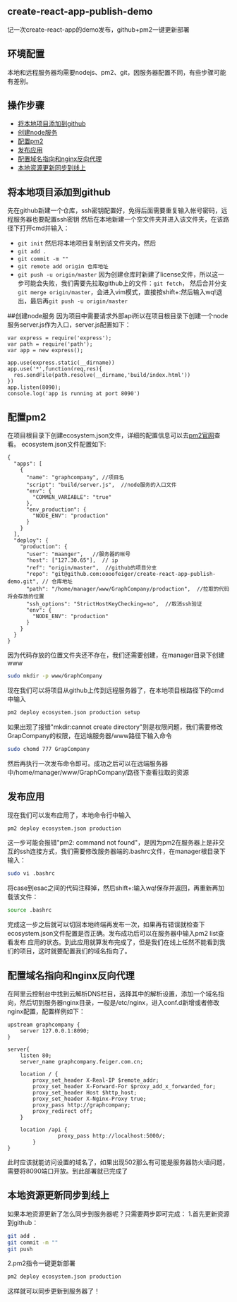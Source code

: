 ## create-react-app-publish-demo
记一次create-react-app的demo发布，github+pm2一键更新部署

## 环境配置
本地和远程服务器均需要nodejs、pm2、git，因服务器配置不同，有些步骤可能有差别。

## 操作步骤

- [将本地项目添加到github](#将本地项目添加到github)
- [创建node服务](创建node服务)
- [配置pm2](#配置pm2)
- [发布应用](#发布应用)
- [配置域名指向和nginx反向代理](#配置域名指向和nginx反向代理)
- [本地资源更新同步到线上](#本地资源更新同步到线上)



## 将本地项目添加到github
先在github新建一个仓库，ssh密钥配置好，免得后面需要重复输入帐号密码，远程服务器也要配置ssh密钥
然后在本地新建一个空文件夹并进入该文件夹，在该路径下打开cmd并输入：
* `git init`
然后将本地项目复制到该文件夹内，然后
* `git add .`
* `git commit -m ""`
* `git remote add origin 仓库地址`
* `git push -u origin/master` 因为创建仓库时新建了license文件，所以这一步可能会失败，我们需要先拉取github上的文件：`git fetch`，
然后合并分支 `git merge origin/master`，会进入vim模式，直接按shift+:然后输入wq!退出，最后再`git push -u origin/master`


##创建node服务
因为项目中需要请求外部api所以在项目根目录下创建一个node服务server.js作为入口，server.js配置如下：
```
var express = require('express');
var path = require('path');
var app = new express();

app.use(express.static(__dirname))
app.use('*',function(req,res){
  res.sendFile(path.resolve(__dirname,'build/index.html'))
})
app.listen(8090);
console.log('app is running at port 8090')

```


## 配置pm2
在项目根目录下创建ecosystem.json文件，详细的配置信息可以去[pm2官网](http://pm2.keymetrics.io/docs/usage/quick-start/)查看。
ecosystem.json文件配置如下:
```
{
  "apps": [
    {
      "name": "graphcompany", //项目名
      "script": "build/server.js",  //node服务的入口文件
      "env": {
        "COMMEN_VARIABLE": "true"
      },
      "env_production": {
        "NODE_ENV": "production"
      }
    }
  ],
  "deploy": {
    "production": {
      "user": "maanger",   //服务器的帐号
      "host": ["127.30.65"],  // ip
      "ref": "origin/master",  //github的项目分支
      "repo": "git@github.com:oooofeiger/create-react-app-publish-demo.git", // 仓库地址
      "path": "/home/manager/www/GraphCompany/production",  //拉取的代码将会存放的位置
      "ssh_options": "StrictHostKeyChecking=no",  //取消ssh验证
      "env": {
        "NODE_ENV": "production"
      }
    }
  }
}
```
因为代码存放的位置文件夹还不存在，我们还需要创建，在manager目录下创建www
```sh
sudo mkdir -p www/GraphCompany
```
现在我们可以将项目从github上传到远程服务器了，在本地项目根路径下的cmd中输入
```sh
pm2 deploy ecosystem.json production setup
```
如果出现了报错"mkdir:cannot create directory"则是权限问题，我们需要修改GrapCompany的权限，在远端服务器/www路径下输入命令
```sh
sudo chomd 777 GrapCompany
```
然后再执行一次发布命令即可。成功之后可以在远端服务器中/home/manager/www/GraphCompany/路径下查看拉取的资源

## 发布应用
现在我们可以发布应用了，本地命令行中输入
```sh
pm2 deploy ecosystem.json production
```
这一步可能会报错"pm2: command not found"，是因为pm2在服务器上是非交互的ssh连接方式，我们需要修改服务器端的.bashrc文件，在manager根目录下
输入：
```sh
sudo vi .bashrc
```
将case到esac之间的代码注释掉，然后shift+:输入wq!保存并返回，再重新再加载该文件：
```sh
source .bashrc
```
完成这一步之后就可以切回本地终端再发布一次，如果再有错误就检查下ecosystem.json文件配置是否正确。发布成功后可以在服务器中输入pm2 list查看发布
应用的状态。到此应用就算发布完成了，但是我们在线上任然不能看到我们的项目，这时就要配置我们的域名指向了。


## 配置域名指向和nginx反向代理
在阿里云控制台中找到云解析DNS栏目，选择其中的解析设置，添加一个域名指向，然后切到服务器nginx目录，一般是/etc/nginx，进入conf.d新增或者修改nginx配置，配置样例如下：
```
upstream graphcompany {
	server 127.0.0.1:8090;
}

server{
	listen 80;
	server_name graphcompany.feiger.com.cn;

	location / {
		proxy_set_header X-Real-IP $remote_addr;
		proxy_set_header X-Forward-For $proxy_add_x_forwarded_for;
		proxy_set_header Host $http_host;
		proxy_set_header X-Nginx-Proxy true;
		proxy_pass http://graphcompany;
		proxy_redirect off;
	}

	location /api {
                proxy_pass http://localhost:5000/;
        }
}

```
此时应该就能访问设置的域名了，如果出现502那么有可能是服务器防火墙问题，需要将8090端口开放。到此部署就已完成了


## 本地资源更新同步到线上
如果本地资源更新了怎么同步到服务器呢？只需要两步即可完成：
1.首先更新资源到github：
```sh
git add .
git commit -m ""
git push
```
2.pm2指令一键更新部署
```sh
pm2 deploy ecosystem.json production
```
这样就可以同步更新到服务器了！
